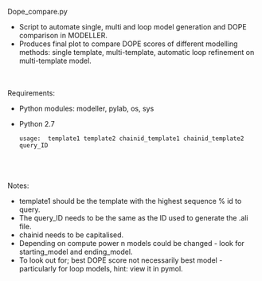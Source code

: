 
Dope_compare.py 

- Script to automate single, multi and loop model generation and DOPE comparison in MODELLER.
- Produces final plot to compare DOPE scores of different modelling methods: single template, multi-template, automatic loop refinement on multi-template model.
<br /> <br /> <br /> 

Requirements:
- Python modules: modeller, pylab, os, sys 
- Python 2.7



      usage:  template1 template2 chainid_template1 chainid_template2 query_ID

<br /> <br /> <br /> 
Notes:
- template1 should be the template with the highest sequence % id to query.
- The query_ID needs to be the same as the ID used to generate the .ali file. 
- chainid needs to be capitalised. 
- Depending on compute power n models could be changed - look for starting_model and ending_model. 
- To look out for; best DOPE score not necessarily best model - particularly for loop models, hint: view it in pymol.
